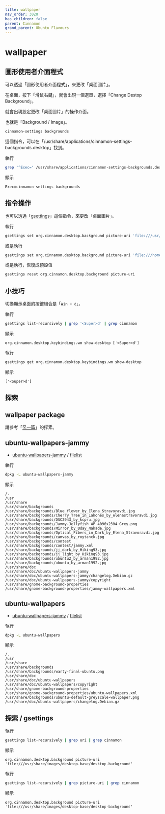 ```yaml
---
title: wallpaper
nav_order: 3020
has_children: false
parent: Cinnamon
grand_parent: Ubuntu Flavours
---
```



# wallpaper


## 圖形使用者介面程式

可以透過「圖形使用者介面程式」，來更改「桌面圖片」。

在桌面，按下「滑鼠右鍵」，就會出現一個選單，選擇「Change Destop Background」。

就會出現設定更改「桌面圖片」的操作介面。

也就是「Background / Image」。

``` sh
cinnamon-settings backgrounds
```

這個指令，可以在「/usr/share/applications/cinnamon-settings-backgrounds.desktop」找到。

執行

``` sh
grep '^Exec=' /usr/share/applications/cinnamon-settings-backgrounds.desktop
```

顯示

```
Exec=cinnamon-settings backgrounds
```

## 指令操作

也可以透過「[gsettings](https://manpages.ubuntu.com/manpages/jammy/en/man1/gsettings.1.html)」這個指令，來更改「桌面圖片」。


執行

``` sh
gsettings set org.cinnamon.desktop.background picture-uri 'file:///usr/share/backgrounds/Blue_flower_by_Elena_Stravoravdi.jpg'
```

或是執行

``` sh
gsettings set org.cinnamon.desktop.background picture-uri 'file:///home/sam/Pictures/Wallpaper/default.jpg'
```

或是執行，恢復成預設值


``` sh
gsettings reset org.cinnamon.desktop.background picture-uri
```


## 小技巧

切換顯示桌面的按鍵組合是「`Win + d`」。


執行

``` sh
gsettings list-recursively | grep '<Super>d' | grep cinnamon
```

顯示

```
org.cinnamon.desktop.keybindings.wm show-desktop ['<Super>d']
```

執行

``` sh
gsettings get org.cinnamon.desktop.keybindings.wm show-desktop
```

顯示

```
['<Super>d']
```


## 探索

## wallpaper package

請參考「[另一篇](https://samwhelp.github.io/note-about-ubuntu/read/subject/wallpaper.html)」的探索。

## ubuntu-wallpapers-jammy

* [ubuntu-wallpapers-jammy](https://packages.ubuntu.com/jammy/ubuntu-wallpapers-jammy) / [filelist](https://packages.ubuntu.com/jammy/all/ubuntu-wallpapers-jammy/filelist)

執行

``` sh
dpkg -L ubuntu-wallpapers-jammy
```

顯示

```
/.
/usr
/usr/share
/usr/share/backgrounds
/usr/share/backgrounds/Blue_flower_by_Elena_Stravoravdi.jpg
/usr/share/backgrounds/Cherry_Tree_in_Lakones_by_elenastravoravdi.jpg
/usr/share/backgrounds/DSC2943_by_kcpru.jpg
/usr/share/backgrounds/Jammy-Jellyfish_WP_4096x2304_Grey.png
/usr/share/backgrounds/Mirror_by_Uday_Nakade.jpg
/usr/share/backgrounds/Optical_Fibers_in_Dark_by_Elena_Stravoravdi.jpg
/usr/share/backgrounds/canvas_by_roytanck.jpg
/usr/share/backgrounds/contest
/usr/share/backgrounds/contest/jammy.xml
/usr/share/backgrounds/jj_dark_by_Hiking93.jpg
/usr/share/backgrounds/jj_light_by_Hiking93.jpg
/usr/share/backgrounds/ubuntu2_by_arman1992.jpg
/usr/share/backgrounds/ubuntu_by_arman1992.jpg
/usr/share/doc
/usr/share/doc/ubuntu-wallpapers-jammy
/usr/share/doc/ubuntu-wallpapers-jammy/changelog.Debian.gz
/usr/share/doc/ubuntu-wallpapers-jammy/copyright
/usr/share/gnome-background-properties
/usr/share/gnome-background-properties/jammy-wallpapers.xml
```

## ubuntu-wallpapers

* [ubuntu-wallpapers-jammy](https://packages.ubuntu.com/jammy/ubuntu-wallpapers) / [filelist](https://packages.ubuntu.com/jammy/all/ubuntu-wallpapers/filelist)

執行

``` sh
dpkg -L ubuntu-wallpapers
```

顯示

```
/.
/usr
/usr/share
/usr/share/backgrounds
/usr/share/backgrounds/warty-final-ubuntu.png
/usr/share/doc
/usr/share/doc/ubuntu-wallpapers
/usr/share/doc/ubuntu-wallpapers/copyright
/usr/share/gnome-background-properties
/usr/share/gnome-background-properties/ubuntu-wallpapers.xml
/usr/share/backgrounds/ubuntu-default-greyscale-wallpaper.png
/usr/share/doc/ubuntu-wallpapers/changelog.Debian.gz
```

## 探索 / gsettings

執行

``` sh
gsettings list-recursively | grep uri | grep cinnamon
```

顯示

```
org.cinnamon.desktop.background picture-uri 'file:///usr/share/images/desktop-base/desktop-background'
```


執行

``` sh
gsettings list-recursively | grep picture-uri | grep cinnamon
```

顯示

```
org.cinnamon.desktop.background picture-uri 'file:///usr/share/images/desktop-base/desktop-background'
```
